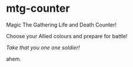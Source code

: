 # mtg-counter

Magic The Gathering Life and Death Counter!

Choose your Allied colours and prepare for battle!

_Take that you one one soldier!_

ahem.
